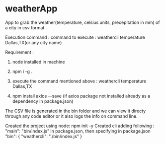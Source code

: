 # weatherApp
App to grab the weather(temperature, celsius units, precepitation in mm) of a city in csv format

Execution command : command to execute : weathercli temperature Dallas,TX(or any city name)

Requirement : 
1) node installed in machine 

2) npm i -g .

3) execute the command mentioned above : weathercli temperature Dallas,TX

4) npm install axios --save (if axios package not installed already as a dependency in package.json)

The CSV file is generated in the bin folder and we can view it directy through any code editor or it also logs the info on command line. 


Created the project using node: npm init -y
Created cli adding following :
"main": "bin/index.js" in package.json,
then specifying in package.json 
"bin": {
    "weathercli": "./bin/index.js"
  }
